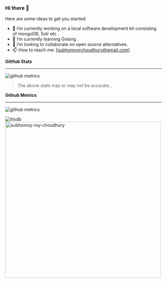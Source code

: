 ### Hi there 👋

Here are some ideas to get you started:

- 🔭 I’m currently working on a local software development kit consisting of mongoDB, Solr etc . 
- 🌱 I’m currently learning Golang .
- 👯 I’m looking to collaborate on open source alternatives.
- 📫 How to reach me: [subhomoyrchoudhury@gmail.com]

**GitHub Stats**
** **
![github metrics](https://github-readme-stats.vercel.app/api?username=subhomoy-roy-choudhury&&theme=merko&&show_icons=true)
>The above stats may or may not be accurate...

**Github Metrics**
** **
![github metrics](https://metrics.lecoq.io/subhomoy-roy-choudhury)

<img align="center" src="https://github-readme-streak-stats.herokuapp.com/?user=subhomoy-roy-choudhury&count_private=true&theme=radical" alt="itisdb" />
<img align="center" width=500 src="https://github-readme-stats.vercel.app/api/top-langs/?username=subhomoy-roy-choudhury&count_private=true&theme=radical" alt="subhomoy-roy-choudhury" />
